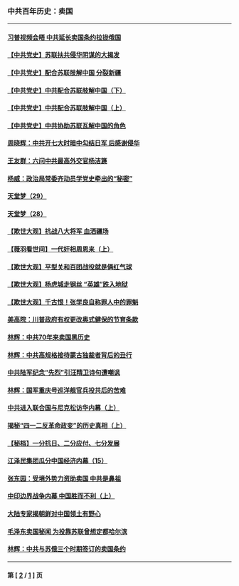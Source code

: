 ### 中共百年历史：卖国
---
#### [习普视频会晤 中共延长卖国条约拉拢俄国](../../pages/nf1176117/n13060971.md?02150430) 
#### [【中共党史】苏联扶共侵华阴谋的大揭发](../../pages/nf1176117/n13056050.md?02150430) 
#### [【中共党史】配合苏联肢解中国 分裂新疆](../../pages/nf1176117/n13040700.md?02150430) 
#### [【中共党史】中共配合苏联肢解中国（下）](../../pages/nf1176117/n13035660.md?02150430) 
#### [【中共党史】中共配合苏联肢解中国（上）](../../pages/nf1176117/n13030262.md?02150430) 
#### [【中共党史】中共协助苏联瓦解中国的角色](../../pages/nf1176117/n13018109.md?02150430) 
#### [周晓辉：中共开七大时暗中勾结日军 后感谢侵华](../../pages/nf1176117/n12921960.md?02150430) 
#### [王友群：六问中共最高外交官杨洁篪](../../pages/nf1176117/n12836495.md?02150430) 
#### [杨威：政治局常委齐动员学党史牵出的“秘密”](../../pages/nf1176117/n12764642.md?02150430) 
#### [天堂梦（29）](../../pages/nf1176117/n12408465.md?02150430) 
#### [天堂梦（28）](../../pages/nf1176117/n12408309.md?02150430) 
#### [【欺世大观】抗战八大将军 血洒疆场](../../pages/nf1176117/n12357044.md?02150430) 
#### [【薇羽看世间】一代奸相周恩来（上）](../../pages/nf1176117/n12401109.md?02150430) 
#### [【欺世大观】平型关和百团战役就是俩红气球](../../pages/nf1176117/n12359157.md?02150430) 
#### [【欺世大观】杨虎城走钢丝 “英雄”跌入地狱](../../pages/nf1176117/n12358840.md?02150430) 
#### [【欺世大观】千古恨！张学良自称罪人中的罪魁](../../pages/nf1176117/n12358629.md?02150430) 
#### [美高院：川普政府有权更改奥式健保的节育条款](../../pages/nf1176117/n12242171.md?02150430) 
#### [林辉：中共70年来卖国黑历史](../../pages/nf1176117/n11552181.md?02150430) 
#### [林辉：中共高规格接待蒙古独裁者背后的丑行](../../pages/nf1176117/n11225005.md?02150430) 
#### [中共陆军纪念“先烈”引汪精卫诗句遭嘲讽](../../pages/nf1176117/n11153345.md?02150430) 
#### [林辉：国军重庆号巡洋舰官兵投共后的苦难](../../pages/nf1176117/n10997801.md?02150430) 
#### [中共进入联合国与尼克松访华内幕（上）](../../pages/nf1176117/n10138788.md?02150430) 
#### [揭秘“四一二反革命政变”的历史真相（上）](../../pages/nf1176117/n9996650.md?02150430) 
#### [【秘档】一分抗日、二分应付、七分发展](../../pages/nf1176117/n9331484.md?02150430) 
#### [江泽民集团瓜分中国经济内幕（15）](../../pages/nf1176117/n9268584.md?02150430) 
#### [张东园：受境外势力资助卖国 中共是鼻祖](../../pages/nf1176117/n9272480.md?02150430) 
#### [中印边界战争内幕 中国胜而不利（上）](../../pages/nf1176117/n9252458.md?02150430) 
#### [大陆专家揭朝鲜对中国领土有野心](../../pages/nf1176117/n9074056.md?02150430) 
#### [毛泽东卖国秘闻 为投靠苏联曾想定都哈尔滨](../../pages/nf1176117/n9058631.md?02150430) 
#### [林辉：中共与苏俄三个时期签订的卖国条约](../../pages/nf1176117/n9036062.md?02150430) 

---
#### 第 [ [2](./2.md?02150430) / [1](./1.md?02150430) ] 页
